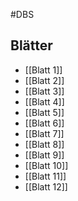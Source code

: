 #DBS 
## Blätter
- [[Blatt 1]]
- [[Blatt 2]]
- [[Blatt 3]]
- [[Blatt 4]]
- [[Blatt 5]]
- [[Blatt 6]]
- [[Blatt 7]]
- [[Blatt 8]]
- [[Blatt 9]]
- [[Blatt 10]]
- [[Blatt 11]]
- [[Blatt 12]]


